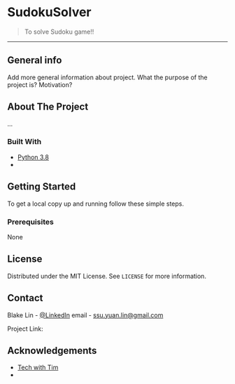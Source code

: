 # SudokuSolver

> To solve Sudoku game!!
***

## General info

Add more general information about project. What the purpose of the project is? Motivation?


<!-- ABOUT THE PROJECT -->

## About The Project

...

### Built With

* [Python 3.8]()
* []()

<!-- GETTING STARTED -->

## Getting Started

To get a local copy up and running follow these simple steps.

### Prerequisites

None


<!-- LICENSE -->

## License

Distributed under the MIT License. See `LICENSE` for more information.



<!-- CONTACT -->

## Contact

Blake Lin - [@LinkedIn](https://www.linkedin.com/in/ssu-yuan-lin/)
email - ssu.yuan.lin@gmail.com

Project Link: []()


<!-- ACKNOWLEDGEMENTS -->

## Acknowledgements

* [Tech with Tim]()
* []()
